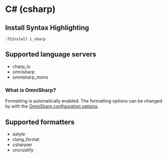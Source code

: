 # C# (csharp)

## Install Syntax Highlighting

```vim
:TSInstall c_sharp
```

## Supported language servers

- charp_ls
- omnisharp
- omnisharp_mono

### What is OmniSharp?

Formatting is automatically enabled. The formatting options can be changed by with the [OmniSharp
configuration options](https://github.com/OmniSharp/omnisharp-roslyn/wiki/Configuration-Options).

## Supported formatters

- astyle
- clang_format
- csharpier
- uncrustify
